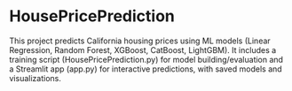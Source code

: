 # HousePricePrediction
This project predicts California housing prices using ML models (Linear Regression, Random Forest, XGBoost, CatBoost, LightGBM). It includes a training script (HousePricePrediction.py) for model building/evaluation and a Streamlit app (app.py) for interactive predictions, with saved models and visualizations.
